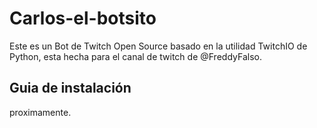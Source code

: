 # Carlos-el-botsito
Este es un Bot de Twitch Open Source basado en la utilidad TwitchIO de Python, esta hecha para el canal de twitch de @FreddyFalso.

## Guia de instalación

proximamente.
